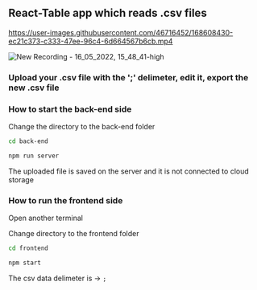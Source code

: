 ## React-Table app which reads .csv files


https://user-images.githubusercontent.com/46716452/168608430-ec21c373-c333-47ee-96c4-6d664567b6cb.mp4

![New Recording - 16_05_2022, 15_48_41-high](https://user-images.githubusercontent.com/46716452/168609006-8059d838-4a70-4e1f-bc43-e2ad6bf83ed3.gif)


### Upload your .csv file with the ';' delimeter, edit it, export the new .csv file



### How to start the back-end side 

Change the directory to the back-end folder

```bash
cd back-end
```
<!-- 
 Install the required packages
```bash
npm install bootstrap csv-parse csv-stringify express fs multer nodemon
```


After installing all of the required dependencies -->

```bash
npm run server
```

The uploaded file is saved on the server and it is not connected to cloud storage



### How to run the frontend side

Open another terminal


 Change directory to the frontend folder

```bash
cd frontend
```



<!-- 
 Install all of the required dependancies 

```bash
npm install axios bootstrap csv-parse csv-parser http-proxy-middleware multer react-do react-router-dom
```


 After installing all of the required dependencies -->

```bash
npm start
```


 The csv data delimeter is -> `;`


